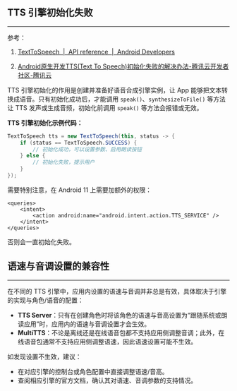 ## TTS 引擎初始化失败

---

参考：

1. [TextToSpeech  |  API reference  |  Android Developers](https://developer.android.com/reference/android/speech/tts/TextToSpeech)

2. [Android原生开发TTS(Text To Speech)初始化失败的解决办法-腾讯云开发者社区-腾讯云](https://cloud.tencent.com/developer/article/2516111)

TTS 引擎初始化的作用是创建并准备好语音合成引擎实例，让 App 能够把文本转换成语音。只有初始化成功后，才能调用 `speak()`、`synthesizeToFile()` 等方法让 TTS 发声或生成音频，初始化前调用 `speak()` 等方法会报错或无效。  

**TTS 引擎初始化示例代码：**  

```java
TextToSpeech tts = new TextToSpeech(this, status -> {
    if (status == TextToSpeech.SUCCESS) {
        // 初始化成功，可以设置参数、启用朗读按钮
    } else {
        // 初始化失败，提示用户
    }
});
```

需要特别注意，在 Android 11 上需要加额外的权限：

```
<queries>
    <intent>
        <action android:name="android.intent.action.TTS_SERVICE" />
    </intent>
</queries>
```

否则会一直初始化失败。

## 语速与音调设置的兼容性

---

在不同的 TTS 引擎中，应用内设置的语速与音调并非总是有效，具体取决于引擎的实现与角色/语音的配置：

- **TTS Server**：只有在创建角色时将该角色的语速与音高设置为“跟随系统或朗读应用”时，应用内的语速与音调设置才会生效。
- **MultiTTS**：不论是离线还是在线语音包都不支持应用侧调整音调；此外，在线语音包通常不支持应用侧调整语速，因此语速设置可能不生效。

如发现设置不生效，建议：

- 在对应引擎的控制台或角色配置中直接调整语速/音高。
- 查阅相应引擎的官方文档，确认其对语速、音调参数的支持情况。
